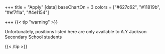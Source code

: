 +++
title = "Apply"
[data]
baseChartOn = 3
colors = ["#627c62", "#11819b", "#ef7f1a", "#4e1154"]

+++
{{< tip "warning" >}}

Unfortunately, positions listed here are only available to A.Y Jackson Secondary School students

{{< /tip >}}